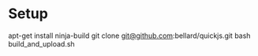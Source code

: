 # Setup
apt-get install ninja-build
git clone git@github.com:bellard/quickjs.git
bash build_and_upload.sh
